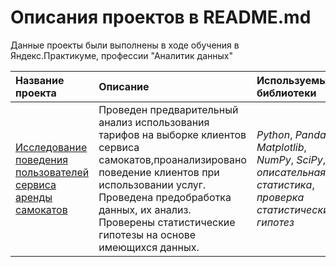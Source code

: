 # Описания проектов в README.md

Данные проекты были выполнены в ходе обучения в Яндекс.Практикуме, профессии "Аналитик данных"

| Название проекта | Описание | Используемые библиотеки | 
| :---------------------- | :---------------------- | :---------------------- |
| [Исследование поведения пользователей сервиса аренды самокатов](samokat) | Проведен предварительный анализ использования тарифов на выборке клиентов сервиса  самокатов,проанализировано поведение клиентов при использовании услуг. Проведена предобработка данных, их анализ. Проверены статистические гипотезы на основе имеющихся данных.|*Python*, *Pandas*, *Matplotlib*, *NumPy*, *SciPy*, *описательная статистика*, *проверка статистических гипотез*|

